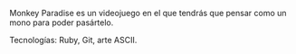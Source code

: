 Monkey Paradise es un videojuego en el que tendrás que pensar como un mono para poder pasártelo.

Tecnologías: Ruby, Git, arte ASCII.
